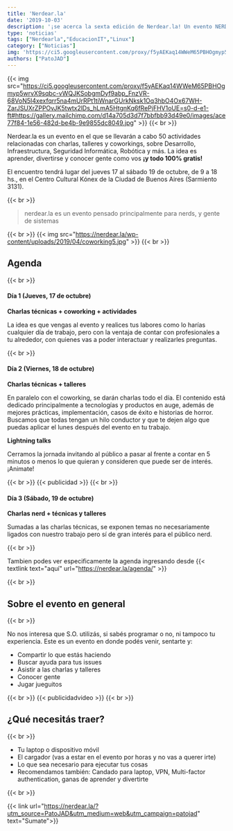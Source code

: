 ```yaml
---
title: 'Nerdear.la'
date: '2019-10-03'
description: '¡se acerca la sexta edición de Nerdear.la! Un evento NERD realizado en Buenos Aires Argentina'
type: 'noticias'
tags: ["Nerdearla","EducacionIT","Linux"]
category: ["Noticias"]
img: 'https://ci5.googleusercontent.com/proxy/f5yAEKaq14WWeM65PBHOgmyp5wrvX9sqbc-vWQJKSobgmDyf9abp_FnzVR-68VoN5I4xexfqrr5na4mUrRPt1tiWnarGUrkNksk1Oq3hbO4Ox67WH-ZarJSUXrZPPOvJK5twtx2lDs_hLmA5HtgnKq6fRePjFHV1oUE=s0-d-e1-ft#https://gallery.mailchimp.com/d14a705d3d7f7bbfbb93d49e0/images/ace77f84-1e56-482d-be4b-9e9855dc8049.jpg'
authors: ["PatoJAD"]
---
```


{{< img src="https://ci5.googleusercontent.com/proxy/f5yAEKaq14WWeM65PBHOgmyp5wrvX9sqbc-vWQJKSobgmDyf9abp_FnzVR-68VoN5I4xexfqrr5na4mUrRPt1tiWnarGUrkNksk1Oq3hbO4Ox67WH-ZarJSUXrZPPOvJK5twtx2lDs_hLmA5HtgnKq6fRePjFHV1oUE=s0-d-e1-ft#https://gallery.mailchimp.com/d14a705d3d7f7bbfbb93d49e0/images/ace77f84-1e56-482d-be4b-9e9855dc8049.jpg" >}}
{{< br >}}

Nerdear.la es un evento en el que se llevarán a cabo 50 actividades relacionadas con charlas, talleres y coworkings, sobre Desarrollo, Infraestructura, Seguridad Informática, Robótica y más. La idea es aprender, divertirse y conocer gente como vos **¡y todo 100% gratis!**

El encuentro tendrá lugar del jueves 17 al sábado 19 de octubre, de 9 a 18 hs., en el Centro Cultural Kónex de la Ciudad de Buenos Aires (Sarmiento 3131).

{{< br >}}

> nerdear.la es un evento pensado principalmente para nerds, y gente de sistemas

{{< br >}}
{{< img src="https://nerdear.la/wp-content/uploads/2019/04/coworking5.jpg" >}}
{{< br >}}

## Agenda

{{< br >}}

#### **Día 1 (Jueves, 17 de octubre)**

**Charlas técnicas + coworking + actividades**

La idea es que vengas al evento y realices tus labores como lo harías cualquier día de trabajo, pero con la ventaja de contar con profesionales a tu alrededor, con quienes vas a poder interactuar y realizarles preguntas.

{{< br >}}

#### **Día 2 (Viernes, 18 de octubre)**

**Charlas técnicas + talleres**

En paralelo con el coworking, se darán charlas todo el día. El contenido está dedicado principalmente a tecnologías y productos en auge, además de mejores prácticas, implementación, casos de éxito e historias de horror. Buscamos que todas tengan un hilo conductor y que te dejen algo que puedas aplicar el lunes después del evento en tu trabajo.

**Lightning talks**

Cerramos la jornada invitando al público a pasar al frente a contar en 5 minutos o menos lo que quieran y consideren que puede ser de interés. ¡Animate!

{{< br >}}
{{< publicidad >}}
{{< br >}}

#### **Día 3 (Sábado, 19 de octubre)**

**Charlas nerd + técnicas y talleres**

Sumadas a las charlas técnicas, se exponen temas no necesariamente ligados con nuestro trabajo pero sí de gran interés para el público nerd.

{{< br >}}

Tambien podes ver especificamente la agenda ingresando desde {{< textlink text="aquí" url="https://nerdear.la/agenda/" >}}

{{< br >}}

## Sobre el evento en general

{{< br >}}

No nos interesa que S.O. utilizás, si sabés programar o no, ni tampoco tu experiencia. Este es un evento en donde podés venir, sentarte y:

* Compartir lo que estás haciendo
* Buscar ayuda para tus issues
* Asistir a las charlas y talleres
* Conocer gente
* Jugar jueguitos

{{< br >}}
{{< publicidadvideo >}}
{{< br >}}

## ¿Qué necesitás traer?

{{< br >}}

* Tu laptop o dispositivo móvil
* El cargador (vas a estar en el evento por horas y no vas a querer irte)
* Lo que sea necesario para ejecutar tus cosas
* Recomendamos también: Candado para laptop, VPN, Multi-factor authentication, ganas de aprender y divertirte

{{< br >}}

{{< link url="https://nerdear.la/?utm_source=PatoJAD&utm_medium=web&utm_campaign=patojad" text="Sumate">}}
